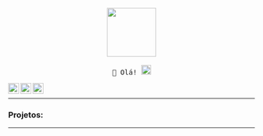 <p align="center">
  <img src="https://cdn.discordapp.com/attachments/759159585365295169/759166058455105556/FOS.gif" width="100px">
   <br><br>
  <samp>
    👋 Olá!  <img src="https://www.blogson.com.br/wp-content/uploads/2017/10/d9933c4e2c272f33b74ef18cdf11a7d5.gif" width="20px">
  </samp>
</p> 

<a target="_blank" href="https://www.youtube.com/channel/UCxmh6HhlGDGOELNlDqQS12g">
  <img align="left" alt="LinkdeIN" width="22px" src="https://cdn.jsdelivr.net/npm/simple-icons@3.13.0/icons/youtube.svg" />
</a>
<a target="_blank" href="https://discord.gg/infinitystore">
  <img align="left" alt="Discord" width="22px" src="https://cdn.jsdelivr.net/npm/simple-icons@3.13.0/icons/discord.svg" />
</a>
<a target="_blank" href="https://www.twitch.tv/imdanel_">
  <img align="left" alt="Twitch" width="22px" src="https://cdn.jsdelivr.net/npm/simple-icons@3.13.0/icons/twitch.svg" />
</a>

</br>

---

### **Projetos:**

---
